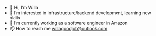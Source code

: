 - 👋 Hi, I’m Willa
- 👀 I’m interested in infrastructure/backend development, learning new skills
- 🌱 I’m currently working as a software engineer in Amazon
- 📫 How to reach me willagoodjob@outlook.com

<!---
b1b2ttt/b1b2ttt is a ✨ special ✨ repository because its `README.md` (this file) appears on your GitHub profile.
You can click the Preview link to take a look at your changes.
--->

